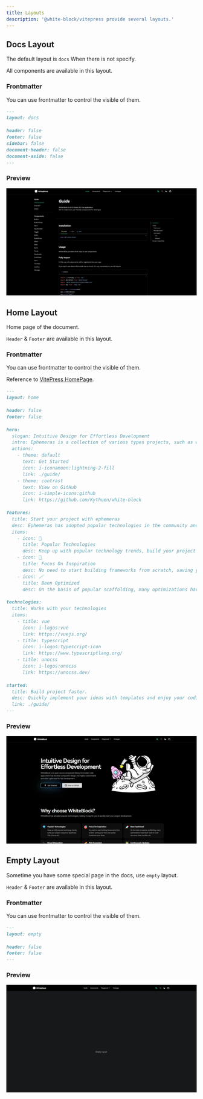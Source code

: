 ```yaml
---
title: Layouts
description: '@white-block/vitepress provide several layouts.'
---
```


## Docs Layout

The default layout is `docs` When there is not specify. 

All components are available in this layout.

### Frontmatter
You can use frontmatter to control the visible of them.

```md
---
layout: docs

header: false
footer: false
sidebar: false
document-header: false
document-aside: false
---
```


### Preview
![](/vitepress/preview.png)


## Home Layout

Home page of the document. 

`Header` & `Footer` are available in this layout.

### Frontmatter
You can use frontmatter to control the visible of them.

Reference to [VitePress HomePage](https://vitepress.dev/reference/default-theme-home-page#home-page).

```md
---
layout: home

header: false
footer: false

hero:
  slogan: Intuitive Design for Effortless Development
  intro: Ephemeras is a collection of various types projects, such as websites, npm library & command line tool. You can easily and quickly create a website with this starter.
  actions:
    - theme: default
      text: Get Started
      icon: i-iconamoon:lightning-2-fill
      link: ./guide/
    - theme: contrast
      text: View on GitHub
      icon: i-simple-icons:github
      link: https://github.com/Kythuen/white-block

features:
  title: Start your project with ephemeras
  desc: Ephemeras has adopted popular technologies in the community and summarized various project templates, making it easy for you to quickly start your project development.
  items:
    - icon: 🌟
      title: Popular Technologies
      desc: Keep up with popular technology trends, build your project using Vue, TypeScript, Vite, Unocss etc.
    - icon: 🎯
      title: Focus On Inspiration
      desc: No need to start building frameworks from scratch, saving your time and quickly implement your ideas.
    - icon: 🪄
      title: Been Optimized
      desc: On the basis of popular scaffolding, many optimizations have been made to code structure, linter, bundler, etc.

technologies:
  title: Works with your technologies
  items:
    - title: vue
      icon: i-logos:vue
      link: https://vuejs.org/
    - title: typescript
      icon: i-logos:typescript-icon
      link: https://www.typescriptlang.org/
    - title: unocss
      icon: i-logos:unocss
      link: https://unocss.dev/

started:
  title: Build project faster.
  desc: Quickly implement your ideas with templates and enjoy your coding.
  link: ./guide/
---
```

### Preview
![page](/vitepress/layouts/home.png)


## Empty Layout

Sometime you have some special page in the docs, use `empty` layout.

`Header` & `Footer` are available in this layout.

### Frontmatter
You can use frontmatter to control the visible of them.

```md
---
layout: empty

header: false
footer: false
---
```

### Preview
![empty](/vitepress/layouts/empty.png)
